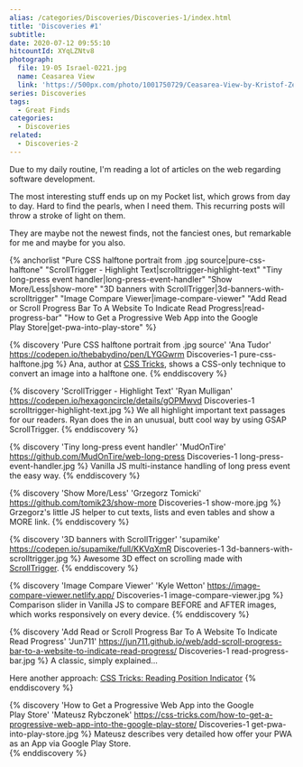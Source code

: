 ```yaml
---
alias: /categories/Discoveries/Discoveries-1/index.html
title: 'Discoveries #1'
subtitle:
date: 2020-07-12 09:55:10
hitcountId: XYqLZNtv8
photograph:
  file: 19-05 Israel-0221.jpg
  name: Ceasarea View
  link: 'https://500px.com/photo/1001750729/Ceasarea-View-by-Kristof-Zerbe'
series: Discoveries
tags:
  - Great Finds
categories:
  - Discoveries
related:
  - Discoveries-2
---
```

Due to my daily routine, I'm reading a lot of articles on the web regarding software development. 

The most interesting stuff ends up on my Pocket list, which grows from day to day. Hard to find the pearls, when I need them. This recurring posts will throw a stroke of light on them.

They are maybe not the newest finds, not the fanciest ones, but remarkable for me and maybe for you also.

{% anchorlist 
  "Pure CSS halftone portrait from .jpg source|pure-css-halftone" 
  "ScrollTrigger - Highlight Text|scrolltrigger-highlight-text" 
  "Tiny long-press event handler|long-press-event-handler" 
  "Show More/Less|show-more" 
  "3D banners with ScrollTrigger|3d-banners-with-scrolltrigger" 
  "Image Compare Viewer|image-compare-viewer" 
  "Add Read or Scroll Progress Bar To A Website To Indicate Read Progress|read-progress-bar" 
  "How to Get a Progressive Web App into the Google Play Store|get-pwa-into-play-store" 
%}
<!-- more -->

{% discovery 'Pure CSS halftone portrait from .jpg source' 'Ana Tudor' https://codepen.io/thebabydino/pen/LYGGwrm Discoveries-1 pure-css-halftone.jpg %}
    Ana, author at [CSS Tricks](https://css-tricks.com/author/thebabydino/), shows a CSS-only technique to convert an image into a halftone one.
{% enddiscovery %}

{% discovery 'ScrollTrigger - Highlight Text' 'Ryan Mulligan' https://codepen.io/hexagoncircle/details/gOPMwvd Discoveries-1 scrolltrigger-highlight-text.jpg %}
  We all highlight important text passages for our readers. Ryan does the in an unusual, butt cool way by using GSAP ScrollTrigger.
{% enddiscovery %}

{% discovery 'Tiny long-press event handler' 'MudOnTire' https://github.com/MudOnTire/web-long-press Discoveries-1 long-press-event-handler.jpg %}
  Vanilla JS multi-instance handling of long press event the easy way.
{% enddiscovery %}

{% discovery 'Show More/Less' 'Grzegorz Tomicki' https://github.com/tomik23/show-more Discoveries-1 show-more.jpg %}
  Grzegorz's little JS helper to cut texts, lists and even tables and show a MORE link.
{% enddiscovery %}

{% discovery '3D banners with ScrollTrigger' 'supamike' https://codepen.io/supamike/full/KKVqXmR Discoveries-1 3d-banners-with-scrolltrigger.jpg %}
  Awesome 3D effect on scrolling made with [ScrollTrigger](https://greensock.com/scrolltrigger/).
{% enddiscovery %}

{% discovery 'Image Compare Viewer' 'Kyle Wetton' https://image-compare-viewer.netlify.app/ Discoveries-1 image-compare-viewer.jpg %}
  Comparison slider in Vanilla JS to compare BEFORE and AFTER images, which works responsively on every device.
{% enddiscovery %}

{% discovery 'Add Read or Scroll Progress Bar To A Website To Indicate Read Progress' 'Jun711' https://jun711.github.io/web/add-scroll-progress-bar-to-a-website-to-indicate-read-progress/ Discoveries-1 read-progress-bar.jpg %}
  A classic, simply explained...

  Here another approach: [CSS Tricks: Reading Position Indicator](https://css-tricks.com/reading-position-indicator/)
{% enddiscovery %}

{% discovery 'How to Get a Progressive Web App into the Google Play Store' 'Mateusz Rybczonek' https://css-tricks.com/how-to-get-a-progressive-web-app-into-the-google-play-store/ Discoveries-1 get-pwa-into-play-store.jpg %}
  Mateusz describes very detailed how offer your PWA as an App via Google Play Store.  
{% enddiscovery %}

